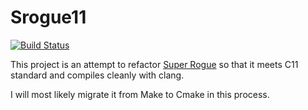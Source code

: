 # Srogue11

[![Build Status](https://travis-ci.org/ajpaulson/srogue11.svg?branch=master)](https://travis-ci.org/ajpaulson/srogue11)

This project is an attempt to refactor [Super Rogue](https://github.com/roguelikerestorationproject/srogue) so that it meets C11 standard and compiles cleanly with clang.

I will most likely migrate it from Make to Cmake in this process.
